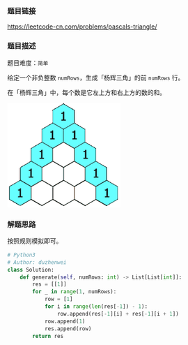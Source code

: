 ### 题目链接
https://leetcode-cn.com/problems/pascals-triangle/

### 题目描述
题目难度：```简单```

给定一个非负整数 ```numRows```，生成「杨辉三角」的前 ```numRows``` 行。

在「杨辉三角」中，每个数是它左上方和右上方的数的和。

![示意图](../assets/108.示例图.gif)

### 解题思路
按照规则模拟即可。

```python
# Python3
# Author: duzhenwei
class Solution:
    def generate(self, numRows: int) -> List[List[int]]:
        res = [[1]]
        for _ in range(1, numRows):
            row = [1]
            for i in range(len(res[-1]) - 1):
                row.append(res[-1][i] + res[-1][i + 1])
            row.append(1)
            res.append(row)
        return res
```